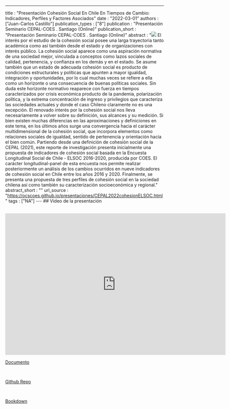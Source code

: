 ---
title : "Presentación Cohesión Social En Chile En Tiempos de Cambio: Indicadores, Perfiles y Factores Asociados"
date : "2022-03-01"
authors : ["Juan-Carlos Castillo"]
publication_types : ["8"]
publication : "Presentación Seminario CEPAL-COES . Santiago  (Online)"
publication_short : "Presentación Seminario CEPAL-COES . Santiago  (Online)"
abstract : "![](/images/cepal-coes-2022.png) El interés por el estudio de la cohesión social posee una larga trayectoria tanto académica como así también desde el estado y de organizaciones con interés público. La cohesión social aparece como una aspiración normativa de una sociedad mejor, vinculada a conceptos como lazos sociales de calidad, pertenencia, y confianza en los demás y en el estado. Se asume también que un estado de adecuada cohesión social es producto de condiciones estructurales y políticas que apunten a mayor igualdad, integración y oportunidades, por lo cual muchas veces se refiere a ella como un horizonte o una consecuencia de buenas políticas sociales. Sin duda este horizonte normativo reaparece con fuerza en tiempos caracterizados por crisis económica producto de la pandemia, polarización política, y la extrema concentración de ingreso y privilegios que caracteriza las sociedades actuales y donde el caso Chileno claramente no es una excepción. El renovado interés por la cohesión social nos lleva necesariamente a volver sobre su definición, sus alcances y su medición. Si bien existen muchas diferencias en las aproximaciones y definiciones en este tema, en los últimos años surge una convergencia hacia el carácter multidimensional de la cohesión social, que incorpora elementos como relaciones sociales de igualdad, sentido de pertenencia y orientación hacia el bien común. Partiendo desde una definición de cohesión social de la CEPAL (2021), este reporte de investigación presenta inicialmente una propuesta de indicadores de cohesión social basada en la Encuesta Longitudinal Social de Chile - ELSOC 2016-2020, producida por COES. El carácter longitudinal-panel de esta encuesta nos permite realizar posteriormente un análisis de los cambios ocurridos en nueve indicadores de cohesión social en Chile entre los años 2016 y 2020. Finalmente, se presenta una propuesta de tres perfiles de cohesión social en la sociedad chilena así como también su caracterización socioeconómica y regional."
abstract_short : ""
url_source : "https://ocscoes.github.io/presentaciones/CEPAL2022cohesionELSOC.html"
tags : ["NA"]
--- ## Video de la presentación

<br>

<iframe width="700"  height="450" src="https://www.youtube.com/embed/CgfAkQ5RWxE" title="YouTube video player" frameborder="0" allow="accelerometer; autoplay; clipboard-write; encrypted-media; gyroscope; picture-in-picture" allowfullscreen></iframe>

<br>

[Documento](https://www.cepal.org/es/publicaciones/47735-cohesion-social-chile-tiempos-cambio-indicadores-perfiles-factores-asociados)

<br>

[Github Repo](https://github.com/ocscoes/cohesion-cepal)

<br>

[Bookdown](https://cohesion-cepal.netlify.app/)
